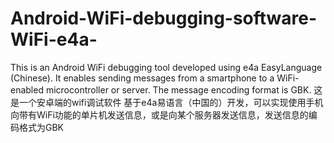 # Android-WiFi-debugging-software-WiFi-e4a-
This is an Android WiFi debugging tool developed using e4a EasyLanguage (Chinese). It enables sending messages from a smartphone to a WiFi-enabled microcontroller or server. The message encoding format is GBK.
这是一个安卓端的wifi调试软件
基于e4a易语言（中国的）开发，可以实现使用手机向带有WiFi功能的单片机发送信息，或是向某个服务器发送信息，发送信息的编码格式为GBK

